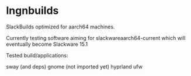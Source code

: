 # lngnbuilds
 SlackBuilds optimized for aarch64 machines.

Currently testing software aiming for slackwareaarch64-current
which will eventually become Slackware 15.1

Tested build/applications:

sway (and deps)
gnome (not imported yet)
hyprland
ufw
